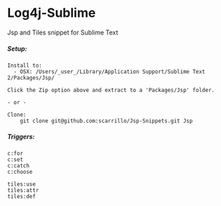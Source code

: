 Log4j-Sublime
=============
Jsp and Tiles snippet for Sublime Text

##### Setup:
    Install to:
      - OSX: /Users/_user_/Library/Application Support/Sublime Text 2/Packages/Jsp/
        
    Click the Zip option above and extract to a 'Packages/Jsp' folder.

    - or -

    Clone:
        git clone git@github.com:scarrillo/Jsp-Snippets.git Jsp


##### Triggers:

    c:for
    c:set
    c:catch
    c:choose
     
    tiles:use
    tiles:attr
    tiles:def


